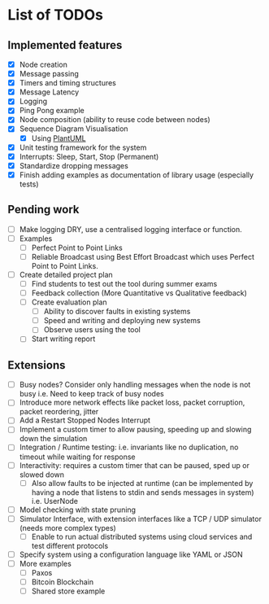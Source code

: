 # List of TODOs

## Implemented features

- [X] Node creation
- [X] Message passing
- [X] Timers and timing structures
- [X] Message Latency
- [X] Logging
- [X] Ping Pong example
- [X] Node composition (ability to reuse code between nodes)
- [X] Sequence Diagram Visualisation
  - [X] Using [PlantUML](https://plantuml.com/en-dark/sequence-diagram)
- [X] Unit testing framework for the system
- [X] Interrupts: Sleep, Start, Stop (Permanent)
- [X] Standardize dropping messages
- [X] Finish adding examples as documentation of library usage (especially tests)

## Pending work

- [ ] Make logging DRY, use a centralised logging interface or function.
- [ ] Examples
  - [ ] Perfect Point to Point Links
  - [ ] Reliable Broadcast using Best Effort Broadcast which uses Perfect Point to Point Links.
- [ ] Create detailed project plan
  - [ ] Find students to test out the tool during summer exams
  - [ ] Feedback collection (More Quantitative vs Qualitative feedback)
  - [ ] Create evaluation plan
    - [ ] Ability to discover faults in existing systems
    - [ ] Speed and writing and deploying new systems
    - [ ] Observe users using the tool
  - [ ] Start writing report

## Extensions

- [ ] Busy nodes? Consider only handling messages when the node is not busy i.e. Need to keep track of busy nodes
- [ ] Introduce more network effects like packet loss, packet corruption, packet reordering, jitter
- [ ] Add a Restart Stopped Nodes Interrupt
- [ ] Implement a custom timer to allow pausing, speeding up and slowing down the simulation
- [ ] Integration / Runtime testing: i.e. invariants like no duplication, no timeout while waiting for response
- [ ] Interactivity: requires a custom timer that can be paused, sped up or slowed down
  - [ ] Also allow faults to be injected at runtime (can be implemented by having a node that listens to stdin and sends messages in system) i.e. UserNode
- [ ] Model checking with state pruning
- [ ] Simulator Interface, with extension interfaces like a TCP / UDP simulator (needs more complex types)
  - [ ] Enable to run actual distributed systems using cloud services and test different protocols
- [ ] Specify system using a configuration language like YAML or JSON
- [ ] More examples
  - [ ] Paxos
  - [ ] Bitcoin Blockchain
  - [ ] Shared store example
